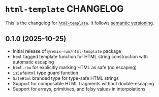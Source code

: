 # `html-template` CHANGELOG

This is the changelog for [`html-template`](https://github.com/remix-run/remix/tree/main/packages/html-template). It follows [semantic versioning](https://semver.org/).

## 0.1.0 (2025-10-25)

- Initial release of `@remix-run/html-template` package
- `html` tagged template function for HTML string construction with automatic escaping
- `html.raw` for explicitly marking HTML as safe (no escaping)
- `isSafeHtml` type guard function
- `SafeHtml` branded type for type-safe HTML strings
- Support for composable HTML fragments without double-escaping
- Support for arrays, primitives, and falsy values in interpolations
